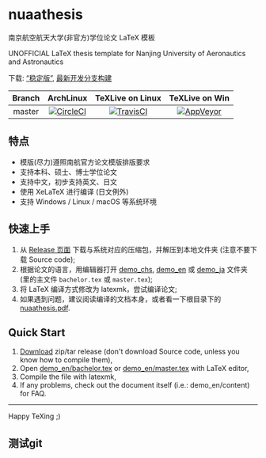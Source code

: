 # nuaathesis

南京航空航天大学(非官方)学位论文 LaTeX 模板

UNOFFICIAL LaTeX thesis template for Nanjing University of Aeronautics and Astronautics

下载: [“稳定版”][link_rel], [最新开发分支构建][link_dev]

| Branch | ArchLinux | TeXLive on Linux | TeXLive on Win |
| :----: | :-------: | :--------------: | :------------: |
| master | [![CircleCI][i1]][l1] | [![TravisCI][i2]][l2] | [![AppVeyor][i3]][l3] |

[link_rel]: https://github.com/nuaatug/nuaathesis/releases
[link_dev]: https://ci.appveyor.com/project/summershrimp/nuaathesis/build/artifacts
[l1]: https://circleci.com/gh/nuaatug/nuaathesis/tree/master
[i1]: https://circleci.com/gh/nuaatug/nuaathesis/tree/master.svg?style=svg
[l2]: https://ci.appveyor.com/project/summershrimp/nuaathesis/branch/master
[i2]: https://ci.appveyor.com/api/projects/status/t1sh0d9t01bvi83l/branch/master?svg=true
[l3]: https://travis-ci.org/nuaatug/nuaathesis
[i3]: https://travis-ci.org/nuaatug/nuaathesis.svg?branch=master

## 特点

* 模版(尽力)遵照南航官方论文模版排版要求
* 支持本科、硕士、博士学位论文
* 支持中文，初步支持英文、日文
* 使用 XeLaTeX 进行编译 (日文例外)
* 支持 Windows / Linux / macOS 等系统环境

## 快速上手

1. 从 [Release 页面][link_rel] 下载与系统对应的压缩包，并解压到本地文件夹 (注意不要下载 Source code);
2. 根据论文的语言，用编辑器打开 [demo_chs](demo_chs), [demo_en](demo_en) 或 [demo_ja](demo_ja) 文件夹 (里的主文件 `bachelor.tex` 或 `master.tex`);
3. 将 LaTeX 编译方式修改为 latexmk，尝试编译论文;
4. 如果遇到问题，建议阅读编译的文档本身，或者看一下根目录下的 [nuaathesis.pdf](nuaathesis.pdf).

## Quick Start

1. [Download][link_rel] zip/tar release (don't download Source code, unless you know how to compile them),
2. Open [demo_en/bachelor.tex](demo_en/bachelor.tex) or [demo_en/master.tex](demo_en/master.tex) with LaTeX editor,
3. Compile the file with latexmk,
4. If any problems, check out the document itself (i.e.: demo_en/content) for FAQ.

---

Happy TeXing ;)


## 测试git